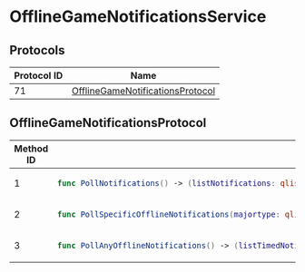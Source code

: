 # OfflineGameNotificationsService

## Protocols

<!-- INSERT protocol_idx START -->
| Protocol ID | Name |
|-------------|------|
| 71 | [OfflineGameNotificationsProtocol](#offlinegamenotificationsprotocol) |
<!-- INSERT protocol_idx END -->

<!-- INSERT protocols START -->
## OfflineGameNotificationsProtocol
<table><thead><tr><th>Method ID</th><th>Signature</th></tr></thead>
<tbody>
<tr><td>1</td><td>

```swift
func PollNotifications() -> (listNotifications: qlist<[[NotificationEvent]]((notificationevent))>, nbRemainingNotifs: uint32)
```

</td></tr>
<tr><td>2</td><td>

```swift
func PollSpecificOfflineNotifications(majortype: qlist<uint32>) -> (listTimedNotification: qlist<[[TimedNotification]]((timednotification))>, ret: uint32)
```

</td></tr>
<tr><td>3</td><td>

```swift
func PollAnyOfflineNotifications() -> (listTimedNotification: qlist<[[TimedNotification]]((timednotification))>, nbRemainingNotifs: uint32)
```

</td></tr>
</tbody></table>
<!-- INSERT protocols END -->
